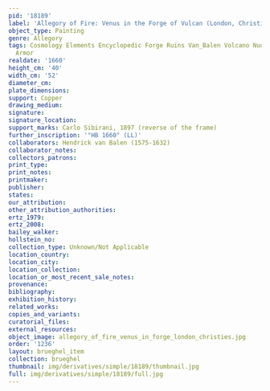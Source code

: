 ```yaml
---
pid: '18189'
label: 'Allegory of Fire: Venus in the Forge of Vulcan (London, Christie&apos;s)'
object_type: Painting
genre: Allegory
tags: Cosmology Elements Encyclopedic Forge Ruins Van_Balen Volcano Nude Landscape
  Armor
realdate: '1660'
height_cm: '40'
width_cm: '52'
diameter_cm: 
plate_dimensions: 
support: Copper
drawing_medium: 
signature: 
signature_location: 
support_marks: Carlo Sibirani, 1897 (reverse of the frame)
further_inscription: '"HB 1660" (LL)'
collaborators: Hendrick van Balen (1575-1632)
collaborator_notes: 
collectors_patrons: 
print_type: 
print_notes: 
printmaker: 
publisher: 
states: 
our_attribution: 
other_attribution_authorities: 
ertz_1979: 
ertz_2008: 
bailey_walker: 
hollstein_no: 
collection_type: Unknown/Not Applicable
location_country: 
location_city: 
location_collection: 
location_or_most_recent_sale_notes: 
provenance: 
bibliography: 
exhibition_history: 
related_works: 
copies_and_variants: 
curatorial_files: 
external_resources: 
object_image: allegory_of_fire_venus_in_forge_london_christies.jpg
order: '1236'
layout: brueghel_item
collection: brueghel
thumbnail: img/derivatives/simple/18189/thumbnail.jpg
full: img/derivatives/simple/18189/full.jpg
---
```

